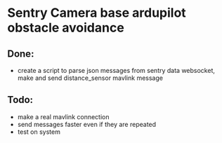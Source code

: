 # Sentry Camera base ardupilot obstacle avoidance

## Done:

- create a script to parse json messages from sentry data websocket, make and send distance_sensor mavlink message

## Todo:

- make a real mavlink connection
- send messages faster even if they are repeated
- test on system
